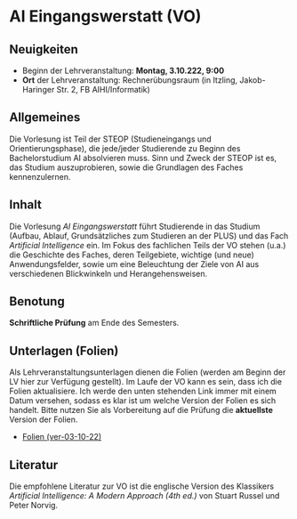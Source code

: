 # AI Eingangswerstatt (VO)

## Neuigkeiten

- Beginn der Lehrveranstaltung: **Montag, 3.10.222, 9:00**
- **Ort** der Lehrveranstaltung: Rechnerübungsraum (in Itzling, Jakob-Haringer Str. 2, FB AIHI/Informatik)

## Allgemeines

Die Vorlesung ist Teil der STEOP (Studieneingangs und Orientierungsphase), die jede/jeder Studierende zu Beginn des Bachelorstudium AI absolvieren muss. Sinn und Zweck der STEOP ist es, das Studium auszuprobieren, sowie die Grundlagen des Faches kennenzulernen.

## Inhalt

Die Vorlesung *AI Eingangswerstatt* führt Studierende in das Studium (Aufbau, Ablauf, Grundsätzliches zum Studieren an der PLUS) und das Fach *Artificial Intelligence* ein. Im Fokus des fachlichen Teils der VO stehen (u.a.) die Geschichte des Faches, deren Teilgebiete, wichtige (und neue) Anwendungsfelder, sowie um eine Beleuchtung der Ziele von AI aus verschiedenen Blickwinkeln und Herangehensweisen.

## Benotung 

**Schriftliche Prüfung** am Ende des Semesters.

## Unterlagen (Folien)

Als Lehrveranstaltungsunterlagen dienen die Folien (werden am Beginn der LV hier zur Verfügung gestellt). Im Laufe der VO kann es sein, dass ich die Folien aktualisiere. 
Ich werde den unten stehenden Link immer mit einem Datum versehen, sodass es klar ist um welche Version der Folien es sich handelt. Bitte nutzen Sie als Vorbereitung auf die Prüfung die **aktuellste** Version der Folien.

- [Folien (ver-03-10-22)](folien-03-10-22.pdf)

## Literatur

Die empfohlene Literatur zur VO ist die englische Version des Klassikers *Artificial Intelligence: A Modern Approach (4th ed.)* von Stuart Russel und Peter Norvig.
